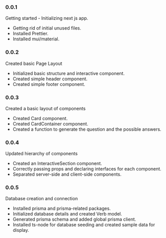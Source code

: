 ### 0.0.1

Getting started - Initializing next js app.

- Getting rid of initial unused files.
- Installed Prettier.
- Installed mui/material.

### 0.0.2

Created basic Page Layout

- Initialized basic structure and interactive component.
- Created simple header component.
- Created simple footer component.

### 0.0.3

Created a basic layout of components

- Created Card component.
- Created CardContainer component.
- Created a function to generate the question and the possible answers.

### 0.0.4

Updated hierarchy of components

- Created an InteractiveSection component.
- Correctly passing props and declaring interfaces for each component.
- Separated server-side and client-side components.

### 0.0.5

Database creation and connection

- Installed prisma and prisma-related packages.
- Initialized database details and created Verb model.
- Generated prisma schema and added global prisma client.
- Installed ts-node for database seeding and created sample data for display.
